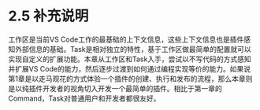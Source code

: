 # 2.5 补充说明

工作区是当前VS Code工作的最基础的上下文信息，这些上下文信息也是插件感知外部信息的基础。Task是相对独立的特性，基于工作区做最简单的配置就可以实现自定义的扩展功能。本章从工作区和Task入手，尝试以不写代码的方式感知并扩展VS Code的能力，然后逐步过渡到如何通过编程实现等价的能力。如果说第1章是以走马观花的方式体验一个插件的创建、执行和发布的流程，那么本章则是以纯插件开发者的视角切入开发一个最简单的插件。相比于第一章的Command，Task对普通用户和开发者都很友好。
